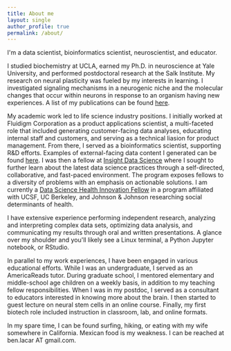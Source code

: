 ```yaml
---
title: About me
layout: single
author_profile: true
permalink: /about/
---
```


I'm a data scientist, bioinformatics scientist, neuroscientist, and educator.

I studied biochemistry at UCLA, earned my Ph.D. in neuroscience at Yale University, and performed postdoctoral research at the Salk Institute. My research on neural plasticity was fueled by my interests in learning. I investigated signaling mechanisms in a neurogenic niche and the molecular changes that occur within neurons in response to an organism having new experiences. A list of my publications can be found [here](https://scholar.google.com/citations?user=wGG8V78AAAAJ&hl=en).

My academic work led to life science industry positions. I initially worked at Fluidigm Corporation as a product applications scientist, a multi-faceted role that included generating customer-facing data analyses, educating internal staff and customers, and serving as a technical liasion for product management. From there, I served as a bioinformatics scientist, supporting R&D efforts. Examples of external-facing data content I generated can be found [here](https://benslack19.github.io/projects/5_professional_projects/). I was then a fellow at [Insight Data Science](https://www.insightdatascience.com) where I sought to further learn about the latest data science practices through a self-directed, collaborative, and fast-paced environment. The program exposes fellows to a diversity of problems with an emphasis on actionable solutions. I am currently a [Data Science Health Innovation Fellow](https://innovateforhealth.berkeley.edu) in a program affiliated with UCSF, UC Berkeley, and Johnson & Johnson researching social determinants of health.

I have extensive experience performing independent research, analyzing and interpreting complex data sets, optimizing data analysis, and communicating my results through oral and written presentations. A glance over my shoulder and you'll likely see a Linux terminal, a Python Jupyter notebook, or RStudio.

In parallel to my work experiences, I have been engaged in various educational efforts. While I was an undergraduate, I served as an AmericaReads tutor. During graduate school, I mentored elementary and middle-school age children on a weekly basis, in addition to my teaching fellow responsibilities. When I was in my postdoc, I served as a consultant to educators interested in knowing more about the brain. I then started to guest lecture on neural stem cells in an online course. Finally, my first biotech role included instruction in classroom, lab, and online formats.

In my spare time, I can be found surfing, hiking, or eating with my wife somewhere in California. Mexican food is my weakness. I can be reached at ben.lacar AT gmail.com.
